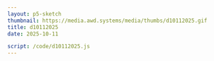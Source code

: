 ```yaml
---
layout: p5-sketch
thumbnail: https://media.awd.systems/media/thumbs/d10112025.gif
title: d10112025
date: 2025-10-11

script: /code/d10112025.js
---
```


